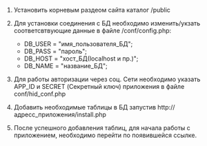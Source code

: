 1. Установить корневым раздеом сайта каталог /public
2. Для установки соединения с БД необходимо изменить/укзать соответсвтвующие данные в файле /conf/config.php: 

    +  DB_USER = "имя_пользователя_БД";
    +  DB_PASS = "пароль";
    +  DB_HOST = "хост_БД(localhost и пр.)";
    +  DB_NAME = "название_БД";   
 
3. Для работы авторизации через соц. Сети необходимо указать APP_ID и SECRET (Секретный ключ) приложения в файле  conf/hid_conf.php
4. Добавить необходимые таблицы в БД запустив http://адресс_приложения/install.php
5. После успешного добавления таблиц, для начала работы с приложением, необходимо перейти по появившейся ссылке.

